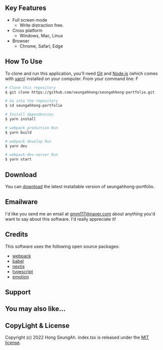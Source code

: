 ## Key Features

- Full screen mode
  - Write distraction free.
- Cross platform
  - Windows, Mac, Linux
- Browser
  - Chrome, Safari, Edge

## How To Use

To clone and run this application, you'll need [Git](https://git-scm.com) and [Node.js](https://nodejs.org/en/download/) (which comes with [yarn](https://yarnpkg.com/)) installed on your computer. From your command line:
F

```bash
# Clone this repository
$ git clone https://github.com/seungahhong/seungahhong-portfolio.git

# Go into the repository
$ cd seungahhong-portfolio

# Install dependencies
$ yarn install

# webpack production Run
$ yarn build

# webpack develop Run
$ yarn dev

# webpack-dev-server Run
$ yarn start

```

## Download

You can [download](https://github.com/seungahhong/seungahhong-portfolio) the latest installable version of seungahhong-portfolio.

## Emailware

I'd like you send me an email at <gmm117@naver.com> about anything you'd want to say about this software. I'd really appreciate it!

## Credits

This software uses the following open source packages:

- [webpack](https://webpack.js.org/)
- [babel](https://babeljs.io/)
- [nextjs](https://nextjs.org/)
- [typescript](https://www.typescriptlang.org/)
- [emotion](https://emotion.sh/docs/introduction)

## Support

## You may also like...

## CopyLight & License

Copyright (c) 2022 Hong SeungAh. index.tsx is released under the [MIT license](https://opensource.org/licenses/MIT).
